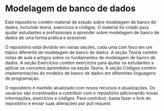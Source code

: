 # Modelagem de banco de dados

Este repositório contém material de estudo sobre modelagem de banco de dados, incluindo teoria, exercícios e códigos. O material foi criado para ajudar estudantes e profissionais a aprender sobre modelagem de banco de dados de uma forma prática e acessível.

O repositório está dividido em várias seções, cada uma com foco em um tópico diferente de modelagem de banco de dados. A seção Teoria contém notas de aula e artigos sobre os fundamentos de modelagem de banco de dados. A seção Exercícios contém exercícios para ajudar os estudantes a aplicar os conceitos aprendidos na seção Teoria. A seção Códigos contém implementações de modelos de banco de dados em diferentes linguagens de programação.

O repositório é mantido atualizado com novos recursos e atualizações. Os usuários são incentivados a contribuir com o repositório adicionando novas informações, exercícios e códigos. Para contribuir, basta fazer o fork do repositório e enviar suas alterações por pull request.
